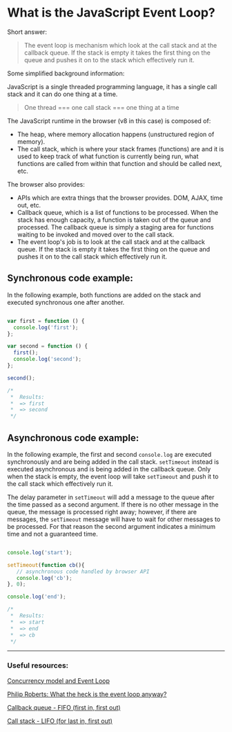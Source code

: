 ﻿# What is the JavaScript Event Loop?

Short answer:

> The event loop is mechanism which look at the call stack and at the callback queue. If the stack is empty it takes the first thing on the queue and pushes it on to the stack which effectively run it.

Some simplified background information:

JavaScript is a single threaded programming language, it has a single call stack and it can do one thing at a time.

> One thread === one call stack === one thing at a time

The JavaScript runtime in the browser (v8 in this case) is composed of:

- The heap, where memory allocation happens (unstructured region of memory).
- The call stack, which is where your stack frames (functions) are and it is used to keep track of what function is currently being run, what functions are called from within that function and should be called next, etc. 


The browser also provides:

- APIs which are extra things that the browser provides. DOM, AJAX, time out, etc.
- Callback queue, which is a list of functions to be processed. When the stack has enough capacity, a function is taken out of the queue and processed. The callback queue is simply a staging area for functions waiting to be invoked and moved over to the call stack.
- The event loop's job is to look at the call stack and at the callback queue. If the stack is empty it takes the first thing on the queue and pushes it on to the call stack which effectively run it.

## Synchronous code example:

In the following example, both functions are added on the stack and executed synchronous one after another.

```javascript

var first = function () {  
  console.log('first');
};

var second = function () {  
  first();
  console.log('second');
};

second();

/*
 *  Results:
 *  => first
 *  => second
 */

```

## Asynchronous code example:

In the following example, the first and second `console.log` are executed synchronously and are being added in the call stack. `setTimeout` instead is executed asynchronous and is being added in the callback queue. Only when the  stack is empty, the event loop will take `setTimeout` and push it to the call stack which effectively run it.

The delay parameter in `setTimeout` will add a message to the queue after the time passed as a second argument. If there is no other message in the queue, the message is processed right away; however, if there are messages, the `setTimeout` message will have to wait for other messages to be processed. For that reason the second argument indicates a minimum time and not a guaranteed time.

```javascript

console.log('start');

setTimeout(function cb(){
   // asynchronous code handled by browser API
   console.log('cb');
}, 0);

console.log('end');

/*
 *  Results:
 *  => start
 *  => end
 *  => cb
 */

```

---

### Useful resources:

[Concurrency model and Event Loop](https://developer.mozilla.org/en/docs/Web/JavaScript/EventLoop)

[Philip Roberts: What the heck is the event loop anyway?](https://www.youtube.com/watch?v=8aGhZQkoFbQ)

[Callback queue - FIFO (first in, first out)](https://en.wikipedia.org/wiki/FIFO_(computing_and_electronics))

[Call stack - LIFO (for last in, first out)](https://en.wikipedia.org/wiki/Stack_(abstract_data_type))
